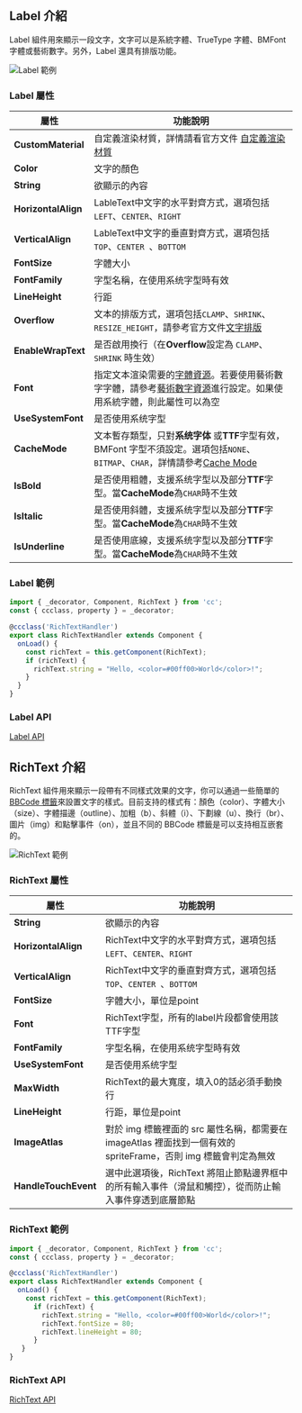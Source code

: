 ## **Label 介紹**

Label 組件用來顯示一段文字，文字可以是系統字體、TrueType 字體、BMFont 字體或藝術數字。另外，Label 還具有排版功能。

![Label 範例](https://docs.cocos.com/creator/3.6/manual/zh/ui-system/components/editor/label/label-property.png)

### **Label 屬性**

| 屬性   | 功能說明 |
| ------------------- | ------------------------------ |
|**CustomMaterial**| 自定義渲染材質，詳情請看官方文件 [自定義渲染材質](https://docs.cocos.com/creator/3.6/manual/zh/ui-system/components/engine/ui-material.html) |
|**Color**| 文字的顏色 |
|**String**| 欲顯示的內容 |
|**HorizontalAlign**| LableText中文字的水平對齊方式，選項包括`LEFT`、`CENTER`、`RIGHT` |
|**VerticalAlign**| LableText中文字的垂直對齊方式，選項包括`TOP`、`CENTER `、`BOTTOM` |
|**FontSize**| 字體大小 |
|**FontFamily**| 字型名稱，在使用系统字型時有效 |
|**LineHeight**| 行距 |
|**Overflow**| 文本的排版方式，選項包括`CLAMP`、`SHRINK`、`RESIZE_HEIGHT`，請參考官方文件[文字排版](https://docs.cocos.com/creator/3.6/manual/zh/ui-system/components/engine/label-layout.html) |
|**EnableWrapText**| 是否啟用換行（在**Overflow**設定為 `CLAMP`、`SHRINK` 時生效） |
|**Font**| 指定文本渲染需要的[字體資源](https://docs.cocos.com/creator/3.6/manual/zh/asset/font.html)。若要使用藝術數字字體，請參考[藝術數字資源](https://docs.cocos.com/creator/3.6/manual/zh/asset/label-atlas.html)進行設定。如果使用系統字體，則此屬性可以為空 |
|**UseSystemFont**| 是否使用系统字型 |
|**CacheMode**| 文本暫存類型，只對**系统字体** 或**TTF**字型有效，BMFont 字型不須設定。選項包括`NONE`、`BITMAP`、`CHAR`，詳情請參考[Cache Mode](https://docs.cocos.com/creator/3.6/manual/zh/ui-system/components/editor/label.html#%E6%96%87%E6%9C%AC%E7%BC%93%E5%AD%98%E7%B1%BB%E5%9E%8B%EF%BC%88cache-mode%EF%BC%89) |
|**IsBold**| 是否使用粗體，支援系统字型以及部分**TTF**字型。當**CacheMode**為`CHAR`時不生效 |
|**IsItalic**| 是否使用斜體，支援系统字型以及部分**TTF**字型。當**CacheMode**為`CHAR`時不生效 |
|**IsUnderline**| 是否使用底線，支援系统字型以及部分**TTF**字型。當**CacheMode**為`CHAR`時不生效 |

### **Label 範例**

```ts
import { _decorator, Component, RichText } from 'cc';
const { ccclass, property } = _decorator;

@ccclass('RichTextHandler')
export class RichTextHandler extends Component {
  onLoad() {
    const richText = this.getComponent(RichText);
    if (richText) {
      richText.string = "Hello, <color=#00ff00>World</color>!";
    }
  }
}
```

### **Label API**

[Label API](https://docs.cocos.com/creator/3.6/api/zh/class/Label)

## **RichText 介紹**

RichText 組件用來顯示一段帶有不同樣式效果的文字，你可以通過一些簡單的 [BBCode 標籤](https://docs.cocos.com/creator/3.6/manual/zh/ui-system/components/editor/richtext.html#bbcode-%E6%A0%87%E7%AD%BE%E6%A0%BC%E5%BC%8F)來設置文字的樣式。目前支持的樣式有：顏色（color）、字體大小（size）、字體描邊（outline）、加粗（b）、斜體（i）、下劃線（u）、換行（br）、圖片（img）和點擊事件（on），並且不同的 BBCode 標籤是可以支持相互嵌套的。

![RichText 範例](https://docs.cocos.com/creator/3.6/manual/zh/ui-system/components/editor/richText/richtext.png)

### **RichText 屬性**

| 屬性   | 功能說明 |
| ------------------- | ------------------------------ |
| **String** | 欲顯示的內容 |
| **HorizontalAlign** | RichText中文字的水平對齊方式，選項包括`LEFT`、`CENTER`、`RIGHT` |
| **VerticalAlign** | RichText中文字的垂直對齊方式，選項包括`TOP`、`CENTER `、`BOTTOM` |
|**FontSize**| 字體大小，單位是point |
|**Font**| RichText字型，所有的label片段都會使用該TTF字型 |
|**FontFamily**| 字型名稱，在使用系统字型時有效 |
|**UseSystemFont**| 是否使用系统字型 |
|**MaxWidth**| RichText的最大寬度，填入0的話必須手動換行 |
|**LineHeight**| 行距，單位是point |
|**ImageAtlas**| 對於 img 標籤裡面的 src 屬性名稱，都需要在 imageAtlas 裡面找到一個有效的 spriteFrame，否則 img 標籤會判定為無效 |
|**HandleTouchEvent**| 選中此選項後，RichText 將阻止節點邊界框中的所有輸入事件（滑鼠和觸控），從而防止輸入事件穿透到底層節點 |

### **RichText 範例**

```ts
import { _decorator, Component, RichText } from 'cc';
const { ccclass, property } = _decorator;

@ccclass('RichTextHandler')
export class RichTextHandler extends Component {
  onLoad() {
    const richText = this.getComponent(RichText);
      if (richText) {
        richText.string = "Hello, <color=#00ff00>World</color>!";
        richText.fontSize = 80;
        richText.lineHeight = 80;
      }
   }
}
```

### **RichText API**

[RichText API](https://docs.cocos.com/creator/3.6/api/zh/class/RichText)